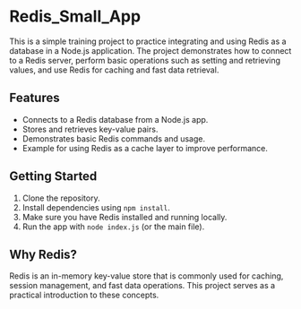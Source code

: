 # Redis_Small_App

This is a simple training project to practice integrating and using Redis as a database in a Node.js application. The project demonstrates how to connect to a Redis server, perform basic operations such as setting and retrieving values, and use Redis for caching and fast data retrieval.

## Features

- Connects to a Redis database from a Node.js app.
- Stores and retrieves key-value pairs.
- Demonstrates basic Redis commands and usage.
- Example for using Redis as a cache layer to improve performance.

## Getting Started

1. Clone the repository.
2. Install dependencies using `npm install`.
3. Make sure you have Redis installed and running locally.
4. Run the app with `node index.js` (or the main file).

## Why Redis?

Redis is an in-memory key-value store that is commonly used for caching, session management, and fast data operations. This project serves as a practical introduction to these concepts.
